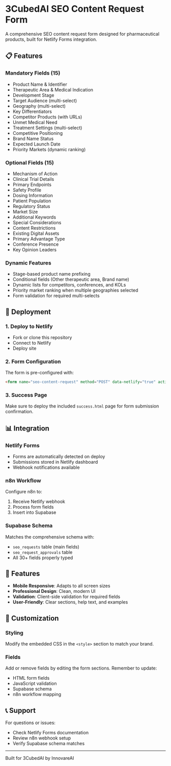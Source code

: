 # 3CubedAI SEO Content Request Form

<!-- Last Deployment: July 18, 2025, 3:45 PM -->

A comprehensive SEO content request form designed for pharmaceutical products, built for Netlify Forms integration.

## 📋 Features

### Mandatory Fields (15)
- Product Name & Identifier
- Therapeutic Area & Medical Indication
- Development Stage
- Target Audience (multi-select)
- Geography (multi-select)
- Key Differentiators
- Competitor Products (with URLs)
- Unmet Medical Need
- Treatment Settings (multi-select)
- Competitive Positioning
- Brand Name Status
- Expected Launch Date
- Priority Markets (dynamic ranking)

### Optional Fields (15)
- Mechanism of Action
- Clinical Trial Details
- Primary Endpoints
- Safety Profile
- Dosing Information
- Patient Population
- Regulatory Status
- Market Size
- Additional Keywords
- Special Considerations
- Content Restrictions
- Existing Digital Assets
- Primary Advantage Type
- Conference Presence
- Key Opinion Leaders

### Dynamic Features
- Stage-based product name prefixing
- Conditional fields (Other therapeutic area, Brand name)
- Dynamic lists for competitors, conferences, and KOLs
- Priority market ranking when multiple geographies selected
- Form validation for required multi-selects

## 🚀 Deployment

### 1. Deploy to Netlify
- Fork or clone this repository
- Connect to Netlify
- Deploy site

### 2. Form Configuration
The form is pre-configured with:
```html
<form name="seo-content-request" method="POST" data-netlify="true" action="/success">
```

### 3. Success Page
Make sure to deploy the included `success.html` page for form submission confirmation.

## 📊 Integration

### Netlify Forms
- Forms are automatically detected on deploy
- Submissions stored in Netlify dashboard
- Webhook notifications available

### n8n Workflow
Configure n8n to:
1. Receive Netlify webhook
2. Process form fields
3. Insert into Supabase

### Supabase Schema
Matches the comprehensive schema with:
- `seo_requests` table (main fields)
- `seo_request_approvals` table
- All 30+ fields properly typed

## 📱 Features

- **Mobile Responsive**: Adapts to all screen sizes
- **Professional Design**: Clean, modern UI
- **Validation**: Client-side validation for required fields
- **User-Friendly**: Clear sections, help text, and examples

## 🔧 Customization

### Styling
Modify the embedded CSS in the `<style>` section to match your brand.

### Fields
Add or remove fields by editing the form sections. Remember to update:
- HTML form fields
- JavaScript validation
- Supabase schema
- n8n workflow mapping

## 📞 Support

For questions or issues:
- Check Netlify Forms documentation
- Review n8n webhook setup
- Verify Supabase schema matches

---

Built for 3CubedAI by InnovareAI
